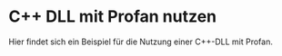 # C++ DLL mit Profan nutzen

Hier findet sich ein Beispiel für die Nutzung einer C++-DLL mit Profan.
